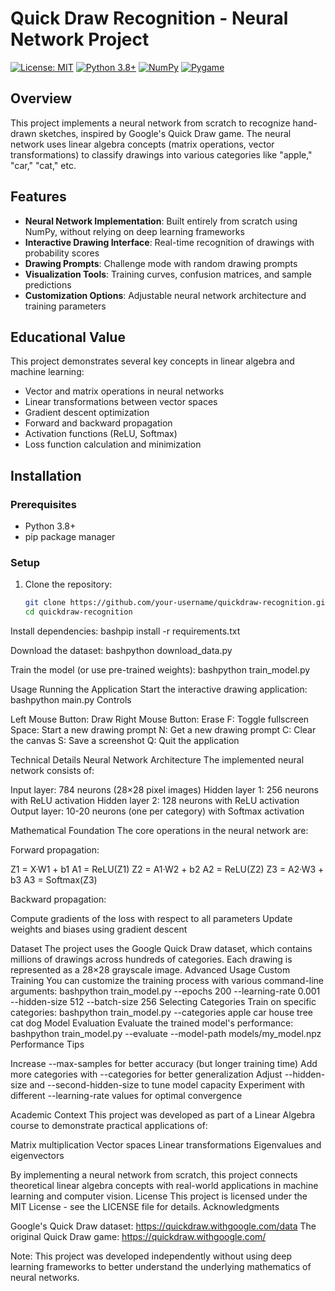# Quick Draw Recognition - Neural Network Project

[![License: MIT](https://img.shields.io/badge/License-MIT-yellow.svg)](https://opensource.org/licenses/MIT)
[![Python 3.8+](https://img.shields.io/badge/python-3.8+-blue.svg)](https://www.python.org/downloads/)
[![NumPy](https://img.shields.io/badge/numpy-%23013243.svg?style=flat&logo=numpy&logoColor=white)](https://numpy.org/)
[![Pygame](https://img.shields.io/badge/pygame-%23003551.svg?style=flat)](https://www.pygame.org/)

## Overview
This project implements a neural network from scratch to recognize hand-drawn sketches, inspired by Google's Quick Draw game. The neural network uses linear algebra concepts (matrix operations, vector transformations) to classify drawings into various categories like "apple," "car," "cat," etc.

## Features
- **Neural Network Implementation**: Built entirely from scratch using NumPy, without relying on deep learning frameworks
- **Interactive Drawing Interface**: Real-time recognition of drawings with probability scores
- **Drawing Prompts**: Challenge mode with random drawing prompts
- **Visualization Tools**: Training curves, confusion matrices, and sample predictions
- **Customization Options**: Adjustable neural network architecture and training parameters

## Educational Value
This project demonstrates several key concepts in linear algebra and machine learning:
- Vector and matrix operations in neural networks
- Linear transformations between vector spaces
- Gradient descent optimization
- Forward and backward propagation
- Activation functions (ReLU, Softmax)
- Loss function calculation and minimization

## Installation

### Prerequisites
- Python 3.8+
- pip package manager

### Setup
1. Clone the repository:
   ```bash
   git clone https://github.com/your-username/quickdraw-recognition.git
   cd quickdraw-recognition

Install dependencies:
bashpip install -r requirements.txt

Download the dataset:
bashpython download_data.py

Train the model (or use pre-trained weights):
bashpython train_model.py


Usage
Running the Application
Start the interactive drawing application:
bashpython main.py
Controls

Left Mouse Button: Draw
Right Mouse Button: Erase
F: Toggle fullscreen
Space: Start a new drawing prompt
N: Get a new drawing prompt
C: Clear the canvas
S: Save a screenshot
Q: Quit the application

Technical Details
Neural Network Architecture
The implemented neural network consists of:

Input layer: 784 neurons (28×28 pixel images)
Hidden layer 1: 256 neurons with ReLU activation
Hidden layer 2: 128 neurons with ReLU activation
Output layer: 10-20 neurons (one per category) with Softmax activation

Mathematical Foundation
The core operations in the neural network are:

Forward propagation:

Z1 = X·W1 + b1
A1 = ReLU(Z1)
Z2 = A1·W2 + b2
A2 = ReLU(Z2)
Z3 = A2·W3 + b3
A3 = Softmax(Z3)


Backward propagation:

Compute gradients of the loss with respect to all parameters
Update weights and biases using gradient descent



Dataset
The project uses the Google Quick Draw dataset, which contains millions of drawings across hundreds of categories. Each drawing is represented as a 28×28 grayscale image.
Advanced Usage
Custom Training
You can customize the training process with various command-line arguments:
bashpython train_model.py --epochs 200 --learning-rate 0.001 --hidden-size 512 --batch-size 256
Selecting Categories
Train on specific categories:
bashpython train_model.py --categories apple car house tree cat dog
Model Evaluation
Evaluate the trained model's performance:
bashpython train_model.py --evaluate --model-path models/my_model.npz
Performance Tips

Increase --max-samples for better accuracy (but longer training time)
Add more categories with --categories for better generalization
Adjust --hidden-size and --second-hidden-size to tune model capacity
Experiment with different --learning-rate values for optimal convergence

Academic Context
This project was developed as part of a Linear Algebra course to demonstrate practical applications of:

Matrix multiplication
Vector spaces
Linear transformations
Eigenvalues and eigenvectors

By implementing a neural network from scratch, this project connects theoretical linear algebra concepts with real-world applications in machine learning and computer vision.
License
This project is licensed under the MIT License - see the LICENSE file for details.
Acknowledgments

Google's Quick Draw dataset: https://quickdraw.withgoogle.com/data
The original Quick Draw game: https://quickdraw.withgoogle.com/

Note: This project was developed independently without using deep learning frameworks to better understand the underlying mathematics of neural networks.

